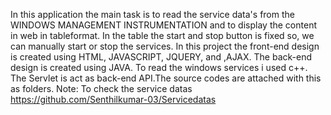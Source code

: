In this application the main task is to read the service data's from the WINDOWS MANAGEMENT INSTRUMENTATION and to display the content in web in tableformat. In the table
the start and stop button is fixed so, we can manually start or stop the services. In this project the front-end design is created using HTML, JAVASCRIPT, JQUERY, and ,AJAX.
The back-end design is created using JAVA. To read the windows services i used c++. The Servlet is act as back-end API.The source codes are attached with this as folders.
Note: To check the service datas
 https://github.com/Senthilkumar-03/Servicedatas

